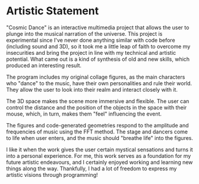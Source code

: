 # Artistic Statement

"Cosmic Dance" is an interactive multimedia project that allows the user to plunge into the musical narration of the universe. This project is experimental since I've never done anything similar with code before (including sound and 3D), so it took me a little leap of faith to overcome my insecurities and bring the project in line with my technical and artistic potential. What came out is a kind of synthesis of old and new skills, which produced an interesting result.


The program includes my original collage figures, as the main characters who "dance" to the music, have their own personalities and rule their world. They allow the user to look into their realm and interact closely with it.

The 3D space makes the scene more immersive and flexible. The user can control the distance and the position of the objects in the space with their mouse, which, in turn, makes them "feel" influencing the event.

The figures and code-generated geometries respond to the amplitude and frequencies of music using the FFT method. The stage and dancers come to life when user enters, and the music should "breathe life" into the figures.

I like it when the work gives the user certain mystical sensations and turns it into a personal experience. For me, this work serves as a foundation for my future artistic endeavours, and I certainly enjoyed working and learning new things along the way. Thankfully, I had a lot of freedom to express my artistic visions through programming!
